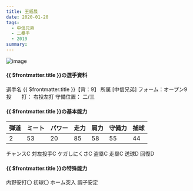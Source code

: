 ```yaml
---
title: 王威晨
date: 2020-01-20
tags:
  - 中信兄弟
  - 二壘手
  - 2019
summary: 
---
```

![image](https://pbs.twimg.com/media/EgQou-FUYAAqBRG?format=jpg&name=large)

#### {{ $frontmatter.title }}の選手資料
選手名 {{ $frontmatter.title }}【背：9】
所属 [中信兄弟]
フォーム：オープン9
投　　打： 右投左打
守備位置： 二/三


#### {{ $frontmatter.title }}の基本能力
| 弾道 | ミート| パワー |	走力 | 肩力 |	守備力 | 捕球 |
|-----|------|-------|-----|------|-------| ----|
| 2   | 53   |  20   |  85 |  58  |55     |44   |

チャンスC
対左投手C 
ケガしにくさC
盗塁C
走塁C
送球D
回復D
#### {{ $frontmatter.title }}の特殊能力
内野安打〇
初球〇 
ホーム突入
調子安定
